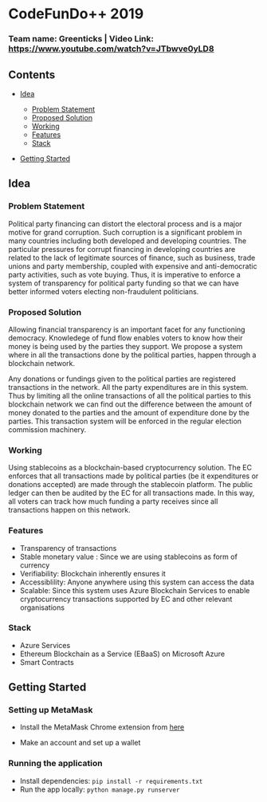 # CodeFunDo++ 2019

### Team name: Greenticks | Video Link: https://www.youtube.com/watch?v=JTbwve0yLD8


## Contents

* [Idea](#idea)  
  * [Problem Statement](#problem-statement)
  * [Proposed Solution](#proposed-solution)
  * [Working](#working)
  * [Features](#features)
  * [Stack](#stack)

* [Getting Started](#getting-started)

## Idea

### Problem Statement

Political party financing can distort the electoral process and is a major motive for grand corruption. Such corruption is a significant problem in many countries including both developed and developing countries.
The particular pressures for corrupt financing in developing countries are related to the lack of legitimate sources of finance, such as business, trade unions and party membership, coupled with expensive and anti-democratic party activities, such as vote buying. Thus, it is imperative to enforce a system of transparency for political party funding so that we can have better informed voters electing non-fraudulent politicians.

### Proposed Solution

Allowing financial transparency is an important facet for any functioning democracy. Knowledege of fund flow enables voters to know how their money is being used by the parties they support. We propose a system where in all the transactions done by the political parties, happen through a blockchain network.

Any donations or fundings given to the political parties are registered transactions in the network. All the party expenditures are in this system. Thus by limiting all the online transactions of all the political parties to this blockchain network we can find out the difference between the amount of money donated to the parties and the amount of expenditure done by the parties. This transaction system will be enforced in the regular election commission machinery.

### Working

Using stablecoins as a blockchain-based cryptocurrency solution. The EC enforces that all transactions made by political parties (be it expenditures or donations accepted) are made through the stablecoin platform. The public ledger can then be audited by the EC for all transactions made. In this way, all voters can track how much funding a party receives since all transactions happen on this network.

### Features

* Transparency of transactions
* Stable monetary value : Since we are using stablecoins as form of currency
* Verifiability: Blockchain inherently ensures it
* Accessiblility: Anyone anywhere using this system can access the data
* Scalable: Since this system uses Azure Blockchain Services to enable cryptocurrency transactions supported by EC and other relevant organisations


### Stack

* Azure Services
* Ethereum Blockchain as a Service (EBaaS) on Microsoft Azure
* Smart Contracts

## Getting Started

### Setting up MetaMask
* Install the MetaMask Chrome extension from  [here](https://chrome.google.com/webstore/detail/metamask/nkbihfbeogaeaoehlefnkodbefgpgknn)

* Make an account and set up a wallet

### Running the application

* Install dependencies: `pip install -r requirements.txt`
* Run the app locally: `python manage.py runserver`
